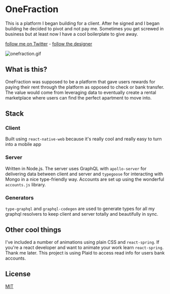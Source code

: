 # OneFraction

This is a platform I began building for a client. After he signed and I began building he decided to pivot and not pay me. Sometimes you get screwed in business but at least now I have a cool boilerplate to give away.

[follow me on Twitter](https://twitter.com/TrillCyborg) - [follow the designer](https://twitter.com/traf)

![onefraction.gif](https://i.imgur.com/IPbLdHy.gif)

## What is this?

OneFraction was supposed to be a platform that gave users rewards for paying their rent through the platform as opposed to check or bank transfer. The value would come from leveraging data to eventually create a rental marketplace where users can find the perfect apartment to move into.

## Stack

### Client

Built using `react-native-web` because it's really cool and really easy to turn into a mobile app

### Server

Written in Node.js. The server uses GraphQL with `apollo-server` for delivering data between client and server and `typegoose` for interacting with Mongo in a nice type-friendly way.
Accounts are set up using the wonderful `accounts.js` library.

### Generators

`type-graphql` and `graphql-codegen` are used to generate types for all my graphql resolvers to keep client and server totally and beautifully in sync.

## Other cool things

I've included a number of animations using plain CSS and `react-spring`. If you're a react developer and want to animate your work learn `react-spring`. Thank me later. This project is using Plaid to access read info for users bank accounts.

## License

[MIT](LICENSE)

